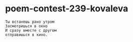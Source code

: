 # poem-contest-239-kovaleva
```
Ты встанешь рано утром
Засмотришься в окно
И сразу вместе с другом
отправишься в кино.

```
